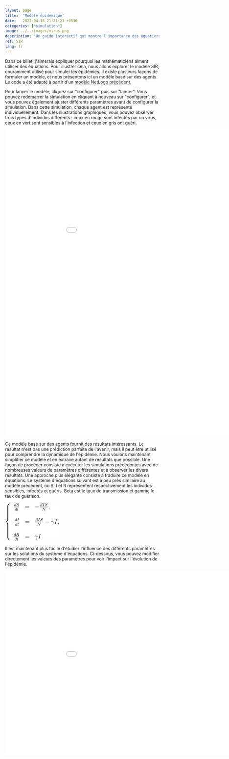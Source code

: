 ```yaml
---
layout: page
title:  "Modèle épidémique"
date:   2022-04-18 21:21:21 +0530
categories: ["simulation"]
image: ../../images/virus.png
description: "Un guide interactif qui montre l'importance des équations différentielles."
ref: SIR
lang: fr
---
```



Dans ce billet, j'aimerais expliquer pourquoi les mathématiciens aiment utiliser des équations. 
Pour illustrer cela, nous allons explorer le modèle SIR, couramment utilisé pour simuler les épidémies. 
Il existe plusieurs façons de formuler un modèle, et nous présentons ici un modèle basé sur des agents. 
Le code a été adapté à partir d'un [modèle NetLogo précédent.](https://modelingcommons.org/browse/one_model/6224#model_tabs_browse_info)


Pour lancer le modèle, cliquez sur "configurer" puis sur "lancer". 
Vous pouvez redémarrer la simulation en cliquant à nouveau sur "configurer", et vous pouvez également ajuster différents paramètres avant de configurer la simulation. 
Dans cette simulation, chaque agent est représenté individuellement. 
Dans les illustrations graphiques, vous pouvez observer trois types d'individus différents : ceux en rouge sont infectés par un virus, ceux en vert sont sensibles à l'infection et ceux en gris ont guéri.

<iframe width="1000" height="1000" frameBorder="0" src="../../simulations/sir_fr.html" ></iframe>


Ce modèle basé sur des agents fournit des résultats intéressants. 
Le résultat n'est pas une prédiction parfaite de l'avenir, mais il peut être utilisé pour comprendre la dynamique de l'épidémie. 
Nous voulons maintenant simplifier ce modèle et en extraire autant de résultats que possible. 
Une façon de procéder consiste à exécuter les simulations précédentes avec de nombreuses valeurs de paramètres différentes et à observer les divers résultats. 
Une approche plus élégante consiste à traduire ce modèle en équations. 
Le système d'équations suivant est à peu près similaire au modèle précédent, où S, I et R représentent respectivement les individus sensibles, infectés et guéris. 
Beta est le taux de transmission et gamma le taux de guérison.


<img src="/images/sir_eq.png"/>


Il est maintenant plus facile d'étudier l'influence des différents paramètres sur les solutions du système d'équations. 
Ci-dessous, vous pouvez modifier directement les valeurs des paramètres pour voir l'impact sur l'évolution de l'épidémie.


<iframe width="1000" height="600" frameBorder="0" src="../../simulations/sir_ode_fr.html" ></iframe>

